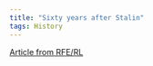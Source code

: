 ```yaml
---
title: "Sixty years after Stalin"
tags: History
---
```


[Article from RFE/RL](http://www.rferl.org/section/stalin-what-lay-beneath/3084.html)
